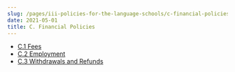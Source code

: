 ```yaml
---
slug: /pages/iii-policies-for-the-language-schools/c-financial-policies
date: 2021-05-01
title: C. Financial Policies
---
```

* [C.1 Fees](/pages/iii-policies-for-the-language-schools/c-financial-policies/c-1-fees)
* [C.2 Employment](/pages/iii-policies-for-the-language-schools/c-financial-policies/c-2-employment)
* [C.3 Withdrawals and Refunds](/pages/iii-policies-for-the-language-schools/c-financial-policies/c-3-withdrawals-and-refunds)